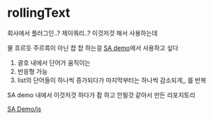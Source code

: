 # rollingText

회사에서 플러그인..? 제이쿼리..? 이것저것 해서 사용하는데

물 흐르듯 주르륵이 아닌 챱 챱 하는걸 [SA demo](https://ppotatog.github.io/SA/demo/)에서 사용하고 싶다

1. 괄호 내에서 단어가 움직이는
2. 반응형 가능
3. list의 단어들이 하나씩 증가되다가 마지막부터는 하나씩 감소되게,, 를 반복

SA demo 내에서 이것저것 하다가 촵 하고 안될것 같아서 만든 리포지토리

[SA Demo/js](https://github.com/ppotatoG/SA/commits/main/demo/js)